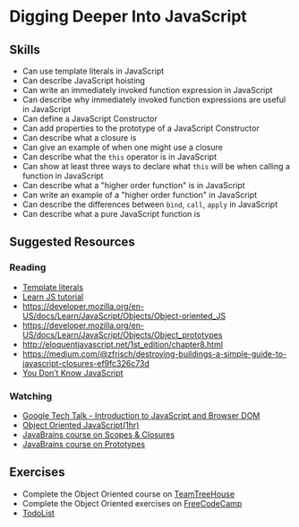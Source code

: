 # Digging Deeper Into JavaScript

## Skills

- Can use template literals in JavaScript
- Can describe JavaScript hoisting
- Can write an immediately invoked function expression in JavaScript
- Can describe why immediately invoked function expressions are useful in JavaScript
- Can define a JavaScript Constructor
- Can add properties to the prototype of a JavaScript Constructor
- Can describe what a closure is
- Can give an example of when one might use a closure
- Can describe what the `this` operator is in JavaScript
- Can show at least three ways to declare what `this` will be when calling a function in JavaScript
- Can describe what a "higher order function" is in JavaScript
- Can write an example of a "higher order function" in JavaScript
- Can describe the differences between `bind`, `call`, `apply` in JavaScript
- Can describe what a pure JavaScript function is

## Suggested Resources

### Reading

- [Template literals](https://developer.mozilla.org/en-US/docs/Web/JavaScript/Reference/Template_literals)
- [Learn JS tutorial](https://www.learn-js.org/en/Object_Oriented_JavaScript)
- https://developer.mozilla.org/en-US/docs/Learn/JavaScript/Objects/Object-oriented_JS
- https://developer.mozilla.org/en-US/docs/Learn/JavaScript/Objects/Object_prototypes
- http://eloquentjavascript.net/1st_edition/chapter8.html
- https://medium.com/@zfrisch/destroying-buildings-a-simple-guide-to-javascript-closures-ef9fc326c73d
- [You Don’t Know JavaScript](https://github.com/getify/You-Dont-Know-JS)

### Watching

- [Google Tech Talk - Introduction to JavaScript and Browser DOM](https://www.youtube.com/watch?v=ljNi8nS5TtQ)
- [Object Oriented JavaScript(1hr)](https://www.youtube.com/watch?v=O8wwnhdkPE4)
- [JavaBrains course on Scopes & Closures](https://javabrains.io/courses/corejs_scopesclosures)
- [JavaBrains course on Prototypes](https://javabrains.io/courses/corejs_objectsprototypes)

## Exercises

- Complete the Object Oriented course on [TeamTreeHouse](https://teamtreehouse.com/library/objectoriented-javascript)
- Complete the Object Oriented exercises on [FreeCodeCamp](https://www.freecodecamp.com/challenges/declare-javascript-objects-as-variables)
- [TodoList](./exercises/Todo-List.md)
